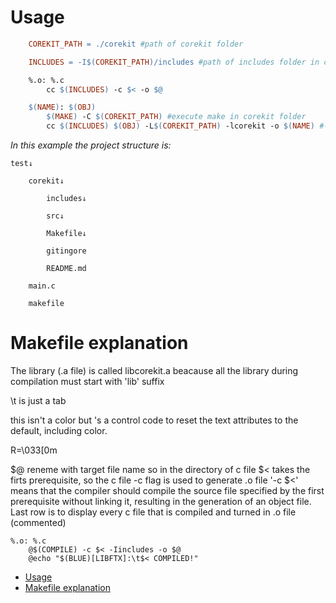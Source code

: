 # Usage

``` makefile
	COREKIT_PATH = ./corekit #path of corekit folder

	INCLUDES = -I$(COREKIT_PATH)/includes #path of includes folder in corekit

	%.o: %.c
		cc $(INCLUDES) -c $< -o $@

	$(NAME): $(OBJ)
		$(MAKE) -C $(COREKIT_PATH) #execute make in corekit folder
		cc $(INCLUDES) $(OBJ) -L$(COREKIT_PATH) -lcorekit -o $(NAME) #-lcorekit: includes library name (libcorekit)
```


_In this example the project structure is:_

	test↓

		corekit↓

			includes↓

			src↓

			Makefile↓

			gitingore

			README.md

		main.c

		makefile



# Makefile explanation


The library (.a file) is called libcorekit.a beacause all the library during compilation must start with 'lib' suffix


\t is just a tab


this isn't a color but 's a control code to reset the text attributes to the default, including color.

R=\033[0m


$@ reneme with target file name so in the directory of c file
$< takes the firts prerequisite, so the c file
-c flag is used to generate .o file
'-c $<' means that the compiler should compile the source file specified by the first prerequisite without linking it, resulting in the generation of an object file.
Last row is to display every c file that is compiled and turned in .o file (commented)

	%.o: %.c
		@$(COMPILE) -c $< -Iincludes -o $@
		@echo "$(BLUE)[LIBFTX]:\t$< COMPILED!"


- [Usage](#usage)
- [Makefile explanation](#makefile-explanation)
